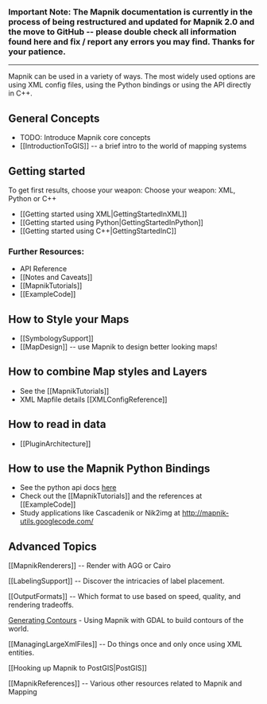 ### Important Note: The Mapnik documentation is currently in the process of being restructured and updated for Mapnik 2.0 and the move to GitHub -- please double check all information found here and fix / report any errors you may find. Thanks for your patience.
---

Mapnik can be used in a variety of ways. The most widely used options are using XML config files, using the Python bindings or using the API directly in C++.

## General Concepts

* TODO: Introduce Mapnik core concepts
* [[IntroductionToGIS]] -- a brief intro to the world of mapping systems

## Getting started

To get first results, choose your weapon: Choose your weapon: XML, Python or C++

* [[Getting started using XML|GettingStartedInXML]]
* [[Getting started using Python|GettingStartedInPython]]
* [[Getting started using C++|GettingStartedInC]]

### Further Resources:

- API Reference
- [[Notes and Caveats]]
- [[MapnikTutorials]]
- [[ExampleCode]]

## How to Style your Maps

* [[SymbologySupport]]
* [[MapDesign]] -- use Mapnik to design better looking maps!

## How to combine Map styles and Layers

* See the [[MapnikTutorials]]
* XML Mapfile details [[XMLConfigReference]]

## How to read in data

* [[PluginArchitecture]]

## How to use the Mapnik Python Bindings

* See the python api docs [here](http://media.mapnik.org/api_docs/python/)
* Check out the [[MapnikTutorials]] and  the references at [[ExampleCode]]
* Study applications like Cascadenik or Nik2img at http://mapnik-utils.googlecode.com/

## Advanced Topics
 
[[MapnikRenderers]] -- Render with AGG or Cairo

[[LabelingSupport]] -- Discover the intricacies of label placement.

[[OutputFormats]] -- Which format to use based on speed, quality, and rendering tradeoffs.

[Generating Contours](http://wiki.openstreetmap.org/index.php/Contours) - Using Mapnik with GDAL to build contours of the world.

[[ManagingLargeXmlFiles]] -- Do things once and only once using XML entities.

[[Hooking up Mapnik to PostGIS|PostGIS]]


[[MapnikReferences]] -- Various other resources related to Mapnik and Mapping